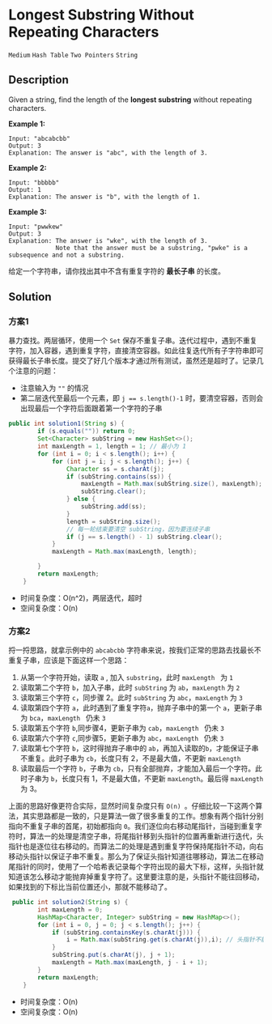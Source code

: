 # Longest Substring Without Repeating Characters

`Medium`  `Hash Table`  `Two Pointers`  `String`

## Description

Given a string, find the length of the **longest substring** without repeating characters.

**Example 1:**

```
Input: "abcabcbb"
Output: 3 
Explanation: The answer is "abc", with the length of 3. 
```

**Example 2:**

```
Input: "bbbbb"
Output: 1
Explanation: The answer is "b", with the length of 1.
```

**Example 3:**

```
Input: "pwwkew"
Output: 3
Explanation: The answer is "wke", with the length of 3. 
             Note that the answer must be a substring, "pwke" is a subsequence and not a substring.
```

给定一个字符串，请你找出其中不含有重复字符的 **最长子串** 的长度。

## Solution

### 方案1
暴力查找。两层循环，使用一个 `Set` 保存不重复子串。迭代过程中，遇到不重复字符，加入容器，遇到重复字符，直接清空容器。如此往复迭代所有子字符串即可获得最长子串长度。提交了好几个版本才通过所有测试，虽然还是超时了。记录几个注意的问题：

* 注意输入为 `""` 的情况
* 第二层迭代至最后一个元素，即  `j == s.length()-1` 时，要清空容器，否则会出现最后一个字符后面跟着第一个字符的子串

```java
public int solution1(String s) {
        if (s.equals("")) return 0;
        Set<Character> subString = new HashSet<>();
        int maxLength = 1, length = 1; // 最小为 1
        for (int i = 0; i < s.length(); i++) {
            for (int j = i; j < s.length(); j++) {
                Character ss = s.charAt(j);
                if (subString.contains(ss)) {
                    maxLength = Math.max(subString.size(), maxLength);
                    subString.clear();
                } else {
                    subString.add(ss);
                }
                length = subString.size();
                // 每一轮结束要清空 subString，因为要连续子串
                if (j == s.length() - 1) subString.clear(); 
            }
            maxLength = Math.max(maxLength, length);

        }
        return maxLength;
    }
```

* 时间复杂度：O(n^2)，两层迭代，超时
* 空间复杂度：O(n)

### 方案2
捋一捋思路，就拿示例中的 `abcabcbb` 字符串来说，按我们正常的思路去找最长不重复子串，应该是下面这样一个思路：

1. 从第一个字符开始，读取 `a` , 加入 `substring`，此时 `maxLength ` 为 `1`
2. 读取第二个字符 `b`，加入子串，此时 `subString` 为  `ab`，`maxLength` 为 `2`
3. 读取第三个字符 `c`，同步骤 2。此时 `subString` 为  `abc`，`maxLength` 为 `3`
4. 读取第四个字符 `a`，此时遇到了重复字符`a`，抛弃子串中的第一个 `a`，更新子串为 `bca`，`maxLength ` 仍未 `3`
5. 读取第五个字符 `b`,同步骤4，更新子串为 `cab`，`maxLength ` 仍未 `3`
6. 读取第六个字符 `c`,同步骤5，更新子串为 `abc`，`maxLength ` 仍未 `3`
7. 读取第七个字符 `b`，这时得抛弃子串中的 `ab`，再加入读取的`b`，才能保证子串不重复。此时子串为 `cb`，长度只有 2，不是最大值，不更新 `maxLength`
8. 读取最后一个字符 `b`，子串为 `cb`，只有全部抛弃，才能加入最后一个字符。此时子串为 `b`，长度只有 1，不是最大值，不更新 `maxLength`。最后得 `maxLength` 为 3。

上面的思路好像更符合实际，显然时间复杂度只有 `O(n) `。仔细比较一下这两个算法，其实思路都是一致的，只是算法一做了很多重复的工作。想象有两个指针分别指向不重复子串的首尾，初始都指向 `0`。我们逐位向右移动尾指针，当碰到重复字符时，算法一的处理是清空子串，将尾指针移到头指针的位置再重新进行迭代，头指针也是逐位往右移动的。而算法二的处理是遇到重复字符保持尾指针不动，向右移动头指针以保证子串不重复。那么为了保证头指针知道往哪移动，算法二在移动尾指针的同时，使用了一个哈希表记录每个字符出现的最大下标，这样，头指针就知道该怎么移动才能抛弃掉重复字符了。这里要注意的是，头指针不能往回移动，如果找到的下标比当前位置还小，那就不能移动了。

```java
 public int solution2(String s) {
        int maxLength = 0;
        HashMap<Character, Integer> subString = new HashMap<>();
        for (int i = 0, j = 0; j < s.length(); j++) {
            if (subString.containsKey(s.charAt(j))) {
                i = Math.max(subString.get(s.charAt(j)),i); // 头指针不能往回移动
            }
            subString.put(s.charAt(j), j + 1);
            maxLength = Math.max(maxLength, j - i + 1);
        }
        return maxLength;
    }
```

* 时间复杂度：O(n)
* 空间复杂度：O(n)


